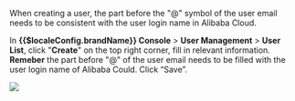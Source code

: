 <IntegrationDetailCard :title="`Setup ${$localeConfig.brandName} User Configurations`">

When creating a user, the part before the "@" symbol of the user email needs to be consistent with the user login name in Alibaba Cloud. 

In **{{$localeConfig.brandName}} Console** &gt; **User Management** > **User List**, click "**Create**" on the top right corner, fill in relevant information. **Remeber** the part before "@" of the user email needs to be filled with the user login name of Alibaba Could. Click “Save”.

![](~@imagesZhCn/integration/ali-cloud/3-1.png)

</IntegrationDetailCard>
